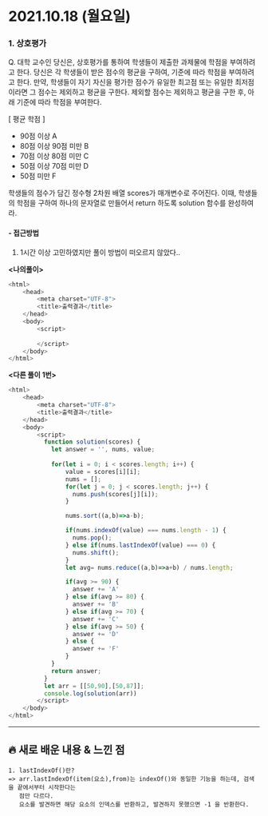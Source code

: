 # 2021.10.18 (월요일)
### **1. 상호평가**

Q. 대학 교수인 당신은, 상호평가를 통하여 학생들이 제출한 과제물에 학점을 부여하려고 한다. 
   당신은 각 학생들이 받은 점수의 평균을 구하여, 기준에 따라 학점을 부여하려고 한다.
   만약, 학생들이 자기 자신을 평가한 점수가 유일한 최고점 또는 유일한 최저점이라면 그 점수는 제외하고 평균을 구한다.
   제외할 점수는 제외하고 평균을 구한 후, 아래 기준에 따라 학점을 부여한다.

   [ 평균	학점 ] 
   - 90점 이상	A
   - 80점 이상 90점 미만	B
   - 70점 이상 80점 미만	C
   - 50점 이상 70점 미만	D
   - 50점 미만	F

   학생들의 점수가 담긴 정수형 2차원 배열 scores가 매개변수로 주어진다. 이때, 학생들의 학점을 구하여 하나의 문자열로 만들어서 return 하도록 solution 함수를 완성하여라.

#### -  접근방법

1. 1시간 이상 고민하였지만 풀이 방법이 떠오르지 않았다..

**<나의풀이>**
```javascript
<html>
    <head>
        <meta charset="UTF-8">
        <title>출력결과</title>
    </head>
    <body>
        <script>
         
        </script>
    </body>
</html>
```

**<다른 풀이 1번>**
```javascript
<html>
    <head>
        <meta charset="UTF-8">
        <title>출력결과</title>
    </head>
    <body>
        <script>
          function solution(scores) {
            let answer = '', nums, value;
            
            for(let i = 0; i < scores.length; i++) {
                value = scores[i][i];
                nums = [];
                for(let j = 0; j < scores.length; j++) {
                  nums.push(scores[j][i]);
                }

                nums.sort((a,b)=>a-b);

                if(nums.indexOf(value) === nums.length - 1) {
                  nums.pop();
                } else if(nums.lastIndexOf(value) === 0) {
                  nums.shift();
                }
                let avg= nums.reduce((a,b)=>a+b) / nums.length;

                if(avg >= 90) {
                  answer += 'A'
                } else if(avg >= 80) {
                  answer += 'B'
                } else if(avg >= 70) {
                  answer += 'C'
                } else if(avg >= 50) {
                  answer += 'D'
                } else {
                  answer += 'F'
                }
            }
            return answer;
          }
          let arr = [[50,90],[50,87]];
          console.log(solution(arr))
        </script>
    </body>
</html>
```


---
##  **🔥 새로 배운 내용 & 느낀 점**
    
    1. lastIndexOf()란?
    => arr.lastIndexOf(item(요소),from)는 indexOf()와 동일한 기능을 하는데, 검색을 끝에서부터 시작한다는
       점만 다르다.
       요소를 발견하면 해당 요소의 인덱스를 반환하고, 발견하지 못했으면 -1 을 반환한다.
    